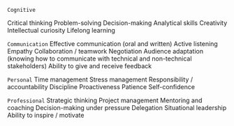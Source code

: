 `Cognitive`

Critical thinking
Problem-solving
Decision-making
Analytical skills
Creativity
Intellectual curiosity
Lifelong learning

`Communication`
Effective communication (oral and written)
Active listening
Empathy
Collaboration / teamwork
Negotiation
Audience adaptation (knowing how to communicate with technical and non-technical stakeholders)
Ability to give and receive feedback

`Personal`
Time management
Stress management
Responsibility / accountability
Discipline
Proactiveness
Patience
Self-confidence

`Professional`
Strategic thinking
Project management
Mentoring and coaching
Decision-making under pressure
Delegation
Situational leadership
Ability to inspire / motivate
